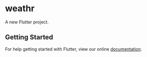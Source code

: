 # weathr

A new Flutter project.

## Getting Started

For help getting started with Flutter, view our online
[documentation](https://flutter.io/).
